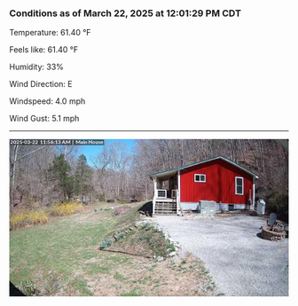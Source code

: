 ### Conditions as of March 22, 2025 at 12:01:29 PM CDT 

Temperature: 61.40 &deg;F

Feels like: 61.40 &deg;F

Humidity: 33%

Wind Direction: E

Windspeed: 4.0 mph

Wind Gust: 5.1 mph

---

<img src="./images/latest.jpeg"/>

